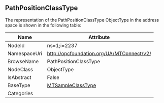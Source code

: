 <!-- objecttype -->
## PathPositionClassType
  
<!-- end of text -->
The representation of the PathPositionClassType ObjectType in the address space is shown in the following table:  

|Name|Attribute|
|---|---|
|NodeId|ns=1;i=2237|
|NamespaceUri|http://opcfoundation.org/UA/MTConnect/v2/|
|BrowseName|PathPositionClassType|
|NodeClass|ObjectType|
|IsAbstract|False|
|BaseType|[MTSampleClassType](../../ObjectTypes/MTSampleClassType/readme.md)|
|Categories||

